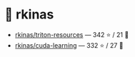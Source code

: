 # 👤 rkinas

- [rkinas/triton-resources](https://github.com/rkinas/triton-resources) — 342 ⭐️ / 21 🍴
- [rkinas/cuda-learning](https://github.com/rkinas/cuda-learning) — 332 ⭐️ / 27 🍴
